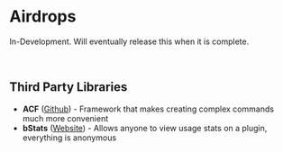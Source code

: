 # Airdrops
In-Development. Will eventually release this when it is complete.

&nbsp;
&nbsp;

## Third Party Libraries
 - **ACF** ([Github](https://github.com/aikar/commands)) - Framework that makes creating complex commands much more convenient
 - **bStats** ([Website](https://bstats.org/)) - Allows anyone to view usage stats on a plugin, everything is anonymous
